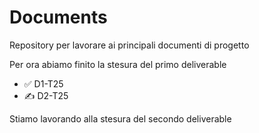 # Documents
Repository per lavorare ai principali documenti di progetto

Per ora abiamo finito la stesura del primo deliverable
- ✅ D1-T25
- ✍️ D2-T25

Stiamo lavorando alla stesura del secondo deliverable
